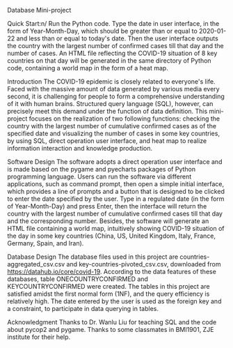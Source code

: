 Database Mini-project

Quick Start:n/
Run the Python code.
Type the date in user interface, in the form of Year-Month-Day, which should be greater than or equal to 2020-01-22 and less than or equal to today's date.
Then the user interface outputs the country with the largest number of confirmed cases till that day and the number of cases. An HTML file reflecting the COVID-19 situation of 8 key countries on that day will be generated in the same directory of Python code, containing a world map in the form of a heat map.

Introduction
The COVID-19 epidemic is closely related to everyone's life. Faced with the massive amount of data generated by various media every second, it is challenging for people to form a comprehensive understanding of it with human brains. Structured query language (SQL), however, can precisely meet this demand under the function of data definition. This mini-project focuses on the realization of two following functions: checking the country with the largest number of cumulative confirmed cases as of the specified date and visualizing the number of cases in some key countries, by using SQL, direct operation user interface, and heat map to realize information interaction and knowledge production.

Software Design
The software adopts a direct operation user interface and is made based on the pygame and pyecharts packages of Python programming language. Users can run the software via different applications, such as command prompt, then open a simple initial interface, which provides a line of prompts and a button that is designed to be clicked to enter the date specified by the user. Type in a regulated date (in the form of Year-Month-Day) and press Enter, then the interface will return the country with the largest number of cumulative confirmed cases till that day and the corresponding number. Besides, the software will generate an HTML file containing a world map, intuitively showing COVID-19 situation of the day in some key countries (China, US, United Kingdom, Italy, France, Germany, Spain, and Iran).

Database Design
The database files used in this project are countries-aggregated_csv.csv and key-countries-pivoted_csv.csv, downloaded from https://datahub.io/core/covid-19. According to the data features of these databases, table ONECOUNTRYCONFIRMED and KEYCOUNTRYCONFIRMED were created.
The tables in this project are satisfied amidst the first normal form (1NF), and the query efficiency is relatively high. The date entered by the user is used as the foreign key and a constraint, to participate in data querying in tables.

Acknowledgment
Thanks to Dr. Wanlu Liu for teaching SQL and the code about pycop2 and pygame. Thanks to some classmates in BMI1901, ZJE institute for their help.
